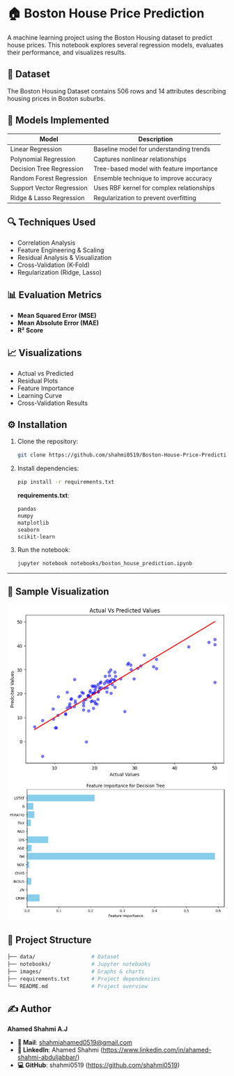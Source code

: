 # 🏠 Boston House Price Prediction

A machine learning project using the Boston Housing dataset to predict house prices. This notebook explores several regression models, evaluates their performance, and visualizes results.

## 📌 Dataset
The Boston Housing Dataset contains 506 rows and 14 attributes describing housing prices in Boston suburbs.

## 🧠 Models Implemented

| Model                    | Description                               |
|--------------------------|-------------------------------------------|
| Linear Regression        | Baseline model for understanding trends   |
| Polynomial Regression    | Captures nonlinear relationships          |
| Decision Tree Regression | Tree-based model with feature importance  |
| Random Forest Regression | Ensemble technique to improve accuracy    |
| Support Vector Regression| Uses RBF kernel for complex relationships |
| Ridge & Lasso Regression | Regularization to prevent overfitting     |


## 🔍 Techniques Used

- Correlation Analysis
- Feature Engineering & Scaling
- Residual Analysis & Visualization
- Cross-Validation (K-Fold)
- Regularization (Ridge, Lasso)

## 📊 Evaluation Metrics

- **Mean Squared Error (MSE)**
- **Mean Absolute Error (MAE)**
- **R² Score**

## 📈 Visualizations
- Actual vs Predicted
- Residual Plots
- Feature Importance
- Learning Curve
- Cross-Validation Results

## ⚙️ Installation
1. Clone the repository:
   ```bash
   git clone https://github.com/shahmi0519/Boston-House-Price-Prediction/tree/main
   ```
2. Install dependencies:
   ```bash
   pip install -r requirements.txt
   ```
   **requirements.txt**:
   ```
   pandas
   numpy
   matplotlib
   seaborn
   scikit-learn
   ```
2. Run the notebook:
   ```bash
   jupyter notebook notebooks/boston_house_prediction.ipynb
   ```
---

## 📸 Sample Visualization
![Actual vs Predicted Linear Regression](images/actual_vs_pred_linear_regression.png)
![Feature Importance](images/feature_importance.png)

## 📂 Project Structure
```bash
├── data/                  # Dataset
├── notebooks/             # Jupyter notebooks
├── images/                # Graphs & charts
├── requirements.txt       # Project dependencies
└── README.md              # Project overview
```

## ✍️ Author
**Ahamed Shahmi A.J**
- **📧 Mail**: shahmiahamed0519@gmail.com
- **🔗 LinkedIn**: Ahamed Shahmi (https://www.linkedin.com/in/ahamed-shahmi-abduljabbar/)
- **💻 GitHub**: shahmi0519 (https://github.com/shahmi0519)
